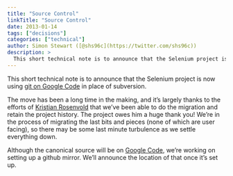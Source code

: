 ```yaml
---
title: "Source Control"
linkTitle: "Source Control"
date: 2013-01-14
tags: ["decisions"]
categories: ["technical"]
author: Simon Stewart ([@shs96c](https://twitter.com/shs96c))
description: >
  This short technical note is to announce that the Selenium project is now using git.
---
```



This short technical note is to announce that the Selenium project is now using [git on Google Code](https://code.google.com/p/selenium/source/checkout) in place of subversion.

The move has been a long time in the making, and it’s largely thanks to the efforts of [Kristian Rosenvold](https://twitter.com/krosenvold) that we’ve been able to do the migration and retain the project history. The project owes him a huge thank you! We’re in the process of migrating the last bits and pieces (none of which are user facing), so there may be some last minute turbulence as we settle everything down.

Although the canonical source will be on [Google Code](http://selenium.googlecode.com/), we’re working on setting up a github mirror. We’ll announce the location of that once it’s set up.

